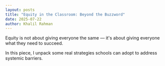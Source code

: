 ```yaml
---
layout: posts
title: "Equity in the Classroom: Beyond the Buzzword"
date: 2025-07-22
author: Khalil Rahman
---
```


Equity is not about giving everyone the same — it's about giving everyone what they need to succeed.

In this piece, I unpack some real strategies schools can adopt to address systemic barriers.
